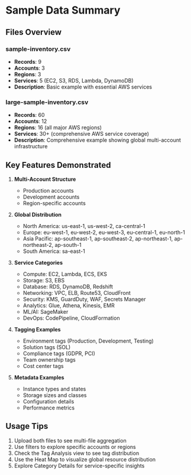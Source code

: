 # Sample Data Summary

## Files Overview

### sample-inventory.csv
- **Records**: 9
- **Accounts**: 3
- **Regions**: 3
- **Services**: 5 (EC2, S3, RDS, Lambda, DynamoDB)
- **Description**: Basic example with essential AWS services

### large-sample-inventory.csv
- **Records**: 60
- **Accounts**: 12
- **Regions**: 16 (all major AWS regions)
- **Services**: 30+ (comprehensive AWS service coverage)
- **Description**: Comprehensive example showing global multi-account infrastructure

## Key Features Demonstrated

1. **Multi-Account Structure**
   - Production accounts
   - Development accounts
   - Region-specific accounts

2. **Global Distribution**
   - North America: us-east-1, us-west-2, ca-central-1
   - Europe: eu-west-1, eu-west-2, eu-west-3, eu-central-1, eu-north-1
   - Asia Pacific: ap-southeast-1, ap-southeast-2, ap-northeast-1, ap-northeast-2, ap-south-1
   - South America: sa-east-1

3. **Service Categories**
   - Compute: EC2, Lambda, ECS, EKS
   - Storage: S3, EBS
   - Database: RDS, DynamoDB, Redshift
   - Networking: VPC, ELB, Route53, CloudFront
   - Security: KMS, GuardDuty, WAF, Secrets Manager
   - Analytics: Glue, Athena, Kinesis, EMR
   - ML/AI: SageMaker
   - DevOps: CodePipeline, CloudFormation

4. **Tagging Examples**
   - Environment tags (Production, Development, Testing)
   - Solution tags (SOL)
   - Compliance tags (GDPR, PCI)
   - Team ownership tags
   - Cost center tags

5. **Metadata Examples**
   - Instance types and states
   - Storage sizes and classes
   - Configuration details
   - Performance metrics

## Usage Tips

1. Upload both files to see multi-file aggregation
2. Use filters to explore specific accounts or regions
3. Check the Tag Analysis view to see tag distribution
4. Use the Heat Map to visualize global resource distribution
5. Explore Category Details for service-specific insights